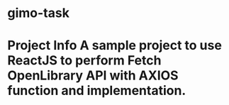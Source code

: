 # gimo-task
# Project Info A sample project to use ReactJS to perform Fetch OpenLibrary API with AXIOS function and implementation. 
